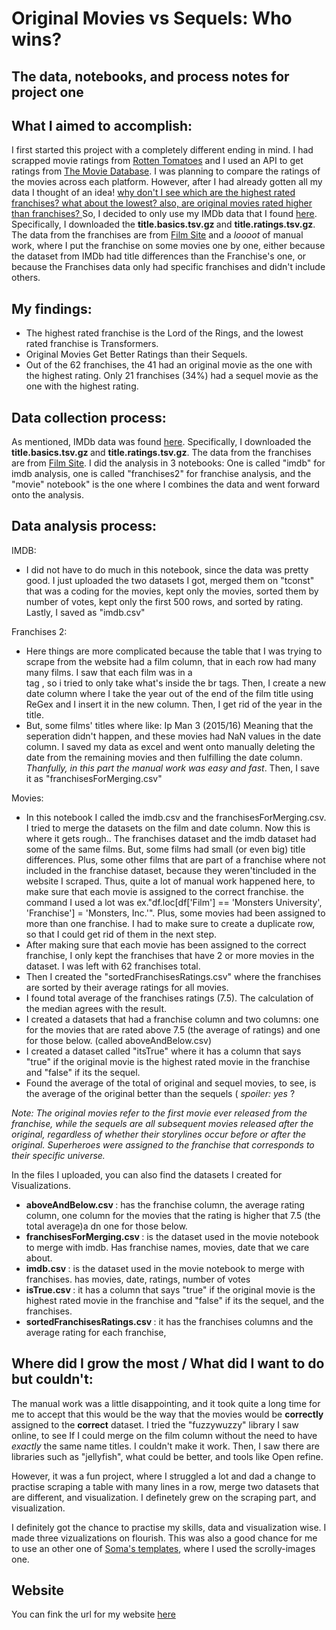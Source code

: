 # Original Movies vs Sequels: Who wins?
## The data, notebooks, and process notes for project one
## What I aimed to accomplish:
I first started this project with a completely different ending in mind. I had scrapped movie ratings from [Rotten Tomatoes](https://www.rottentomatoes.com/) and I used an API to get ratings from [The Movie Database](https://www.themoviedb.org/). I was planning to compare the ratings of the movies across each platform. However, after I had already gotten all my data I thought of an idea! <u> why don't I see which are the highest rated franchises? what about the lowest? also, are original movies rated higher than franchises? </u> So, I decided to only use my IMDb data that I found [here](https://developer.imdb.com/non-commercial-datasets/). Specifically, I downloaded the <b> title.basics.tsv.gz </b> and <b>title.ratings.tsv.gz</b>. The data from the franchises are from [Film Site](https://www.filmsite.org/series-boxoffice.html) and a <i>loooot</i> of manual work, where I put the franchise on some movies one by one, either because the dataset from IMDb had title differences than the Franchise's one, or because the Franchises data only had specific franchises and didn't include others.
## My findings:
* The highest rated franchise is the Lord of the Rings, and the lowest rated franchise is Transformers.
* Original Movies Get Better Ratings than their Sequels.
* Out of the 62 franchises, the 41 had an original movie as the one with the highest rating. Only 21 franchises (34%) had a sequel movie as the one with the highest rating.
## Data collection process:
As mentioned, IMDb data was found [here](https://developer.imdb.com/non-commercial-datasets/). Specifically, I downloaded the <b> title.basics.tsv.gz </b> and <b>title.ratings.tsv.gz</b>. The data from the franchises are from [Film Site](https://www.filmsite.org/series-boxoffice.html). I did the analysis in 3 notebooks: One is called "imdb" for imdb analysis, one is called "franchises2" for franchise analysis, and the "movie" notebook" is the one where I combines the data and went forward onto the analysis.
## Data analysis process:
IMDB:
- I did not have to do much in this notebook, since the data was pretty good. I just uploaded the two datasets I got, merged them on "tconst" that was a coding for the movies, kept only the movies, sorted them by number of votes, kept only the first 500 rows, and sorted by rating. Lastly, I saved as "imdb.csv"

Franchises 2:
- Here things are more complicated because the table that I was trying to scrape from the website had a film column, that in each row had many many films. I saw that each film was in a <br> tag , so i tried to only take what's inside the br tags. Then, I create a new date column where I take the year out of the end of the film title using ReGex and I insert it in the new column. Then, I get rid of the year in the title.
- But, some films' titles where like: Ip Man 3 (2015/16) Meaning that the seperation didn't happen, and these movies had NaN values in the date column. I saved my data as excel and went onto manually deleting the date from the remaining movies and then fulfilling the date column. <i>Thanfully, in this part the manual work was easy and fast</i>. Then, I save it as "franchisesForMerging.csv"

Movies:
- In this notebook I called the imdb.csv and the franchisesForMerging.csv. I tried to merge the datasets on the film and date column. Now this is where it gets rough.. The franchises dataset and the imdb dataset had some of the same films. But, some films had small (or even big) title differences. Plus, some other films that are part of a franchise where not included in the franchise dataset, because they weren'tincluded in the website I scraped. Thus, quite a lot of manual work happened here, to make sure that each movie is assigned to the correct franchise. the command I used a lot was ex."df.loc[df['Film'] == 'Monsters University', 'Franchise'] = 'Monsters, Inc.'". Plus, some movies had been assigned to more than one franchise. I had to make sure to create a duplicate row, so that I could get rid of them in the next step.
- After making sure that each movie has been assigned to the correct franchise, I only kept the franchises that have 2 or more movies in the dataset. I was left with 62 franchises total.
- Then I created the "sortedFranchisesRatings.csv" where the franchises are sorted by their average ratings for all movies.
- I found total average of the franchises ratings (7.5). The calculation of the median agrees with the result.
- I created a datasets that had a franchise column and two columns: one for the movies that are rated above 7.5 (the average of ratings) and one for those below. (called aboveAndBelow.csv)
- I created a dataset called "itsTrue" where it has a column that says "true" if the original movie is the highest rated movie in the franchise and "false" if its the sequel.
- Found the average of the total of original and sequel movies, to see, is the average of the original better than the sequels (<i> spoiler: yes </i>?

<i> Note: The original movies refer to the first movie ever released from the franchise, while the sequels are all subsequent movies released after the original, regardless of whether their storylines occur before or after the original. Superheroes were assigned to the franchise that corresponds to their specific universe. </i>

In the files I uploaded, you can also find the datasets I created for Visualizations.
- <b> aboveAndBelow.csv </b> : has the franchise column, the average rating column, one column for the movies that the rating is higher that 7.5 (the total average)a dn one for those below.
- <b> franchisesForMerging.csv </b>: is the dataset used in the movie notebook to merge with imdb. Has franchise names, movies, date that we care about.
- <b> imdb.csv </b> : is the dataset used in the movie notebook to merge with franchises. has movies, date, ratings, number of votes
- <b> isTrue.csv </b> : it has a column that says "true" if the original movie is the highest rated movie in the franchise and "false" if its the sequel, and the franchises.
- <b> sortedFranchisesRatings.csv </b> : it has the franchises columns and the average rating for each franchise,

## Where did I grow the most / What did I want to do but couldn't:
The manual work was a little disappointing, and it took quite a long time for me to accept that this would be the way that the movies would be <b>correctly</b> assigned to the <b>correct</b> dataset. I tried the "fuzzywuzzy" library I saw online, to see If I could merge on the film column without the need to have <i>exactly</i> the same name titles. I couldn't make it work. Then, I saw there are libraries such as "jellyfish", what could be better, and tools like Open refine. 

However, it was a fun project, where I struggled a lot and dad a change to practise scraping a table with many lines in a row, merge two datasets that are different, and visualization. I definetely grew on the scraping part, and visualization.

I definitely got the chance to practise my skills, data and visualization wise. I made three vizualizations on flourish. This was also a good chance for me to use an other one of [Soma's templates](https://jsoma.github.io/page-templates/), where I used the scrolly-images one.

## Website
You can fink the url for my website [here](https://ioannapetsiou.github.io/movies/)
